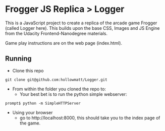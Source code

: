 Frogger JS Replica > Logger
===========================

This is a JavaScript project to create a replica of the arcade game Frogger (called Logger here).  This builds upon the base CSS, Images and JS Engine from the Udacity Frontend-Nanodegree materials.

Game play instructions are on the web page (index.html).

## Running
- Clone this repo
```
git clone git@github.com:hollowmatt/Logger.git
```
- From within the folder you cloned the repo to:
  * Your best bet is to run the python simple webserver:
```
prompt$ python -m SimpleHTTPServer
```
- Using your browser
  * go to http://localhost:8000, this should take you to the index page of the game.